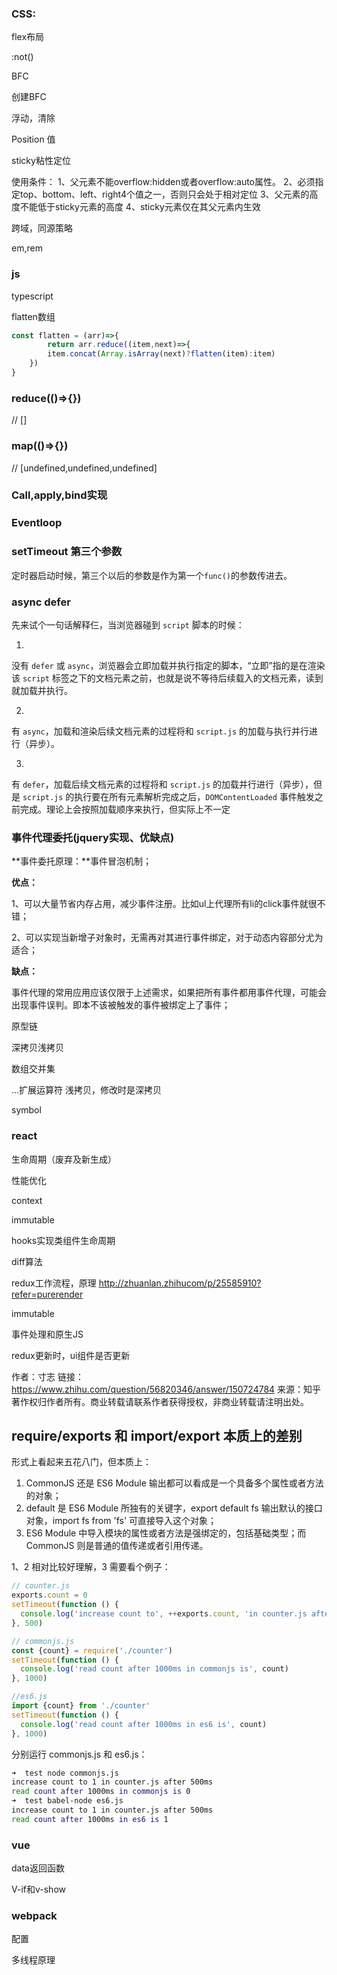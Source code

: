 ### CSS:

flex布局

:not()

BFC

创建BFC

浮动，清除

Position 值

sticky粘性定位

使用条件：
 1、父元素不能overflow:hidden或者overflow:auto属性。
 2、必须指定top、bottom、left、right4个值之一，否则只会处于相对定位
 3、父元素的高度不能低于sticky元素的高度
 4、sticky元素仅在其父元素内生效





跨域，同源策略

em,rem





### js

typescript

flatten数组 

```js
const flatten = (arr)=>{
		return arr.reduce((item,next)=>{
      	item.concat(Array.isArray(next)?flatten(item):item)
    })
}
```



### reduce(()=>{}) 

// []

### map(()=>{})

 // [undefined,undefined,undefined]

### Call,apply,bind实现

### Eventloop 

### setTimeout 第三个参数

定时器启动时候，第三个以后的参数是作为第一个`func()`的参数传进去。

### 

### async defer

先来试个一句话解释仨，当浏览器碰到 `script` 脚本的时候：

1. <script src="script.js"></script>
没有 `defer` 或 `async`，浏览器会立即加载并执行指定的脚本，“立即”指的是在渲染该 `script` 标签之下的文档元素之前，也就是说不等待后续载入的文档元素，读到就加载并执行。
  
2. <script async src="script.js"></script>
有 `async`，加载和渲染后续文档元素的过程将和 `script.js` 的加载与执行并行进行（异步）。
  
3. <script defer src="myscript.js"></script>
有 `defer`，加载后续文档元素的过程将和 `script.js` 的加载并行进行（异步），但是 `script.js` 的执行要在所有元素解析完成之后，`DOMContentLoaded` 事件触发之前完成。理论上会按照加载顺序来执行，但实际上不一定
  


### 事件代理委托(jquery实现、优缺点)

**事件委托原理：**事件冒泡机制；

**优点：**

1、可以大量节省内存占用，减少事件注册。比如ul上代理所有li的click事件就很不错；

2、可以实现当新增子对象时，无需再对其进行事件绑定，对于动态内容部分尤为适合；

**缺点：**

事件代理的常用应用应该仅限于上述需求，如果把所有事件都用事件代理，可能会出现事件误判。即本不该被触发的事件被绑定上了事件；

原型链

深拷贝浅拷贝

数组交并集

...扩展运算符 浅拷贝，修改时是深拷贝

symbol





### react

生命周期（废弃及新生成）

性能优化

context

immutable



hooks实现类组件生命周期

diff算法

redux工作流程，原理 http://zhuanlan.zhihucom/p/25585910?refer=purerender

immutable

事件处理和原生JS

redux更新时，ui组件是否更新



作者：寸志
链接：https://www.zhihu.com/question/56820346/answer/150724784
来源：知乎
著作权归作者所有。商业转载请联系作者获得授权，非商业转载请注明出处。



## require/exports 和 import/export 本质上的差别

形式上看起来五花八门，但本质上：

1. CommonJS 还是 ES6 Module 输出都可以看成是一个具备多个属性或者方法的对象；
2. default 是 ES6 Module 所独有的关键字，export default fs 输出默认的接口对象，import fs from 'fs' 可直接导入这个对象；
3. ES6 Module 中导入模块的属性或者方法是强绑定的，包括基础类型；而 CommonJS 则是普通的值传递或者引用传递。

1、2 相对比较好理解，3 需要看个例子：

```js
// counter.js
exports.count = 0
setTimeout(function () {
  console.log('increase count to', ++exports.count, 'in counter.js after 500ms')
}, 500)

// commonjs.js
const {count} = require('./counter')
setTimeout(function () {
  console.log('read count after 1000ms in commonjs is', count)
}, 1000)

//es6.js 
import {count} from './counter'
setTimeout(function () {
  console.log('read count after 1000ms in es6 is', count)
}, 1000)
```

分别运行 commonjs.js 和 es6.js：

```bash
➜  test node commonjs.js
increase count to 1 in counter.js after 500ms
read count after 1000ms in commonjs is 0
➜  test babel-node es6.js
increase count to 1 in counter.js after 500ms
read count after 1000ms in es6 is 1
```



### vue

data返回函数

V-if和v-show







### webpack

配置

多线程原理



